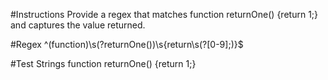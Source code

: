 #Instructions
Provide a regex that matches function returnOne() {return 1;} and captures the value returned.

#Regex
^(function)\s(?<fName>returnOne\(\))\s\{return\s(?<returnvalue>[0-9];)\}$


#Test Strings
function returnOne() {return 1;}